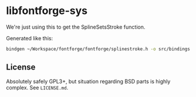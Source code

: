 # libfontforge-sys

We're just using this to get the SplineSetsStroke function.

Generated like this:

```bash
bindgen ~/Workspace/fontforge/fontforge/splinestroke.h -o src/bindings.rs -- -I/home/fred/Workspace/fontforge/inc -I/home/fred/Workspace/fontforge/build/inc
```

## License

Absolutely safely GPL3+, but situation regarding BSD parts is highly complex. See `LICENSE.md`.

